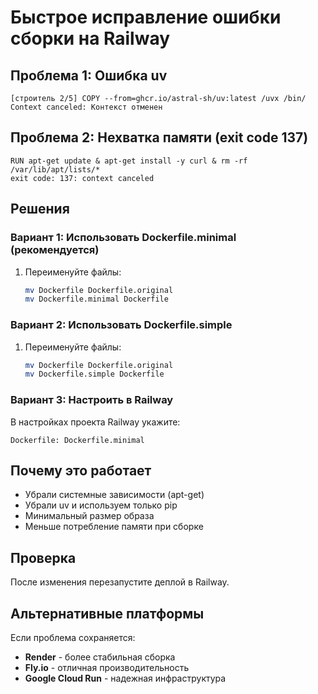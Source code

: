 # Быстрое исправление ошибки сборки на Railway

## Проблема 1: Ошибка uv
```
[строитель 2/5] COPY --from=ghcr.io/astral-sh/uv:latest /uvx /bin/
Context canceled: Контекст отменен
```

## Проблема 2: Нехватка памяти (exit code 137)
```
RUN apt-get update & apt-get install -y curl & rm -rf /var/lib/apt/lists/*
exit code: 137: context canceled
```

## Решения

### Вариант 1: Использовать Dockerfile.minimal (рекомендуется)
1. Переименуйте файлы:
   ```bash
   mv Dockerfile Dockerfile.original
   mv Dockerfile.minimal Dockerfile
   ```

### Вариант 2: Использовать Dockerfile.simple
1. Переименуйте файлы:
   ```bash
   mv Dockerfile Dockerfile.original
   mv Dockerfile.simple Dockerfile
   ```

### Вариант 3: Настроить в Railway
В настройках проекта Railway укажите:
```
Dockerfile: Dockerfile.minimal
```

## Почему это работает
- Убрали системные зависимости (apt-get)
- Убрали uv и используем только pip
- Минимальный размер образа
- Меньше потребление памяти при сборке

## Проверка
После изменения перезапустите деплой в Railway.

## Альтернативные платформы
Если проблема сохраняется:
- **Render** - более стабильная сборка
- **Fly.io** - отличная производительность
- **Google Cloud Run** - надежная инфраструктура
